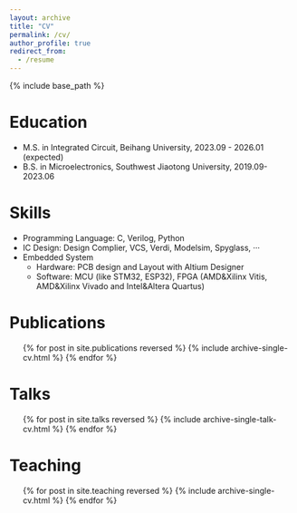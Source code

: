 ```yaml
---
layout: archive
title: "CV"
permalink: /cv/
author_profile: true
redirect_from:
  - /resume
---
```


{% include base_path %}

Education
======
* M.S. in Integrated Circuit, Beihang University, 2023.09 - 2026.01 (expected)
* B.S. in Microelectronics, Southwest Jiaotong University, 2019.09-2023.06

<!--
Work experience
======
* Spring 2024: Academic Pages Collaborator
  * GitHub University
  * Duties includes: Updates and improvements to template
  * Supervisor: The Users

* Fall 2015: Research Assistant
  * GitHub University
  * Duties included: Merging pull requests
  * Supervisor: Professor Hub

* Summer 2015: Research Assistant
  * GitHub University
  * Duties included: Tagging issues
  * Supervisor: Professor Git
  注释掉了
  -->

Skills
======
* Programming Language: C, Verilog, Python
* IC Design: Design Complier, VCS, Verdi, Modelsim, Spyglass, ···
* Embedded System
  * Hardware: PCB design and Layout with Altium Designer 
  * Software: MCU (like STM32, ESP32), FPGA (AMD&Xilinx Vitis, AMD&Xilinx Vivado and Intel&Altera Quartus)

Publications
======
  <ul>{% for post in site.publications reversed %}
    {% include archive-single-cv.html %}
  {% endfor %}</ul>
  
Talks
======
  <ul>{% for post in site.talks reversed %}
    {% include archive-single-talk-cv.html  %}
  {% endfor %}</ul>
  
Teaching
======
  <ul>{% for post in site.teaching reversed %}
    {% include archive-single-cv.html %}
  {% endfor %}</ul>

<!--
Service and leadership
======
* Currently signed in to 43 different slack teams
  注释掉了
-->

